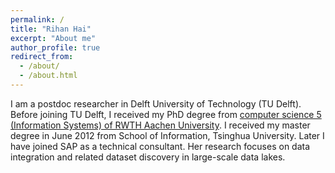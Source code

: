 ```yaml
---
permalink: /
title: "Rihan Hai"
excerpt: "About me"
author_profile: true
redirect_from: 
  - /about/
  - /about.html
---
```


I am a postdoc researcher in Delft University of Technology (TU Delft). Before joining TU Delft, I received my PhD degree from [computer science 5 (Information Systems) of RWTH Aachen University](http://dbis.rwth-aachen.de/cms/staff/former/hai). I received my master degree in June 2012 from School of Information, Tsinghua University. Later I have joined SAP as a technical consultant. Her research focuses on data integration and related dataset discovery in large-scale data lakes.


